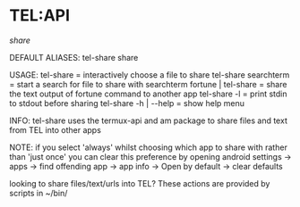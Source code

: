 # TEL:API

_share_

DEFAULT ALIASES:
tel-share
share


USAGE:
tel-share		= interactively choose a file to share 
tel-share searchterm	= start a search for file to share with searchterm
fortune | tel-share 	= share the text output of fortune command to another app
tel-share -l		= print stdin to stdout before sharing
tel-share -h | --help 	= show help menu

INFO:
tel-share uses the termux-api and am package to share files and text from TEL into other apps

NOTE:
if you select 'always' whilst choosing which app to share with rather than 'just once' you can clear this preference by opening android settings -> apps -> find offending app -> app info -> Open by default -> clear defaults 

looking to share files/text/urls into TEL? These actions are provided by scripts in ~/bin/
